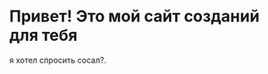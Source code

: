 <html lang="ru">
<head>
    <meta charset="UTF-8">
    <meta name="viewport" content="width=device-width, initial-scale=1.0">
    <title>Мой сайт</title>
</head>
<body>
    <h1>Привет! Это мой сайт созданий для тебя</h1>
    <p>я хотел спросить сосал?.</p>
</body>
</html>
